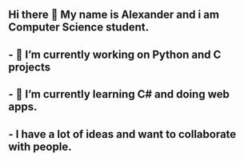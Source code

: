 ## Hi there 👋 My name is Alexander and i am Computer Science student. 

## - 🔭 I’m currently working on Python and C projects
## - 🌱 I’m currently learning C# and doing web apps.
## - I have a lot of ideas and want to collaborate with people. 
